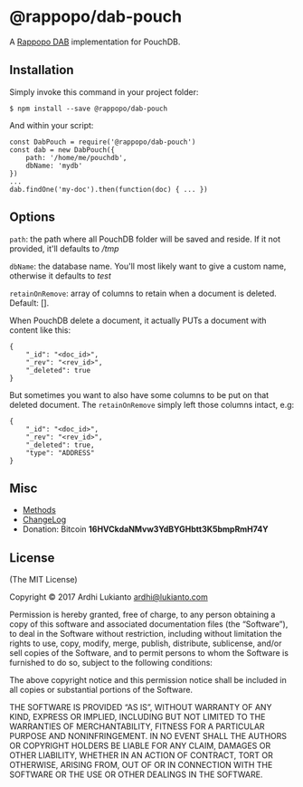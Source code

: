 # @rappopo/dab-pouch

A [Rappopo DAB](https://github.com/rappopo/dab) implementation for PouchDB.

## Installation

Simply invoke this command in your project folder:

	$ npm install --save @rappopo/dab-pouch

And within your script:

	const DabPouch = require('@rappopo/dab-pouch')
	const dab = new DabPouch({
		path: '/home/me/pouchdb',
		dbName: 'mydb'
	})
	...
	dab.findOne('my-doc').then(function(doc) { ... })

## Options

`path`: the path where all PouchDB folder will be saved and reside. If it not provided, it'll defaults to */tmp*

`dbName`: the database name. You'll most likely want to give a custom name, otherwise it defaults to *test*

`retainOnRemove`: array of columns to retain when a document is deleted. Default: []. 

When PouchDB delete a document, it actually PUTs a document with content like this:

	{
		"_id": "<doc_id>",
		"_rev": "<rev_id>",
		"_deleted": true
	}

But sometimes you want to also have some columns to be put on that deleted document. The `retainOnRemove` simply left those columns intact, e.g:

	{
		"_id": "<doc_id>",
		"_rev": "<rev_id>",		
		"_deleted": true,
		"type": "ADDRESS"
	}

## Misc

* [Methods](https://github.com/rappopo/dab)
* [ChangeLog](CHANGELOG.md)
* Donation: Bitcoin **16HVCkdaNMvw3YdBYGHbtt3K5bmpRmH74Y**

## License

(The MIT License)

Copyright © 2017 Ardhi Lukianto <ardhi@lukianto.com>

Permission is hereby granted, free of charge, to any person obtaining a copy of this software and associated documentation files (the “Software”), to deal in the Software without restriction, including without limitation the rights to use, copy, modify, merge, publish, distribute, sublicense, and/or sell copies of the Software, and to permit persons to whom the Software is furnished to do so, subject to the following conditions:

The above copyright notice and this permission notice shall be included in all copies or substantial portions of the Software.

THE SOFTWARE IS PROVIDED “AS IS”, WITHOUT WARRANTY OF ANY KIND, EXPRESS OR IMPLIED, INCLUDING BUT NOT LIMITED TO THE WARRANTIES OF MERCHANTABILITY, FITNESS FOR A PARTICULAR PURPOSE AND NONINFRINGEMENT. IN NO EVENT SHALL THE AUTHORS OR COPYRIGHT HOLDERS BE LIABLE FOR ANY CLAIM, DAMAGES OR OTHER LIABILITY, WHETHER IN AN ACTION OF CONTRACT, TORT OR OTHERWISE, ARISING FROM, OUT OF OR IN CONNECTION WITH THE SOFTWARE OR THE USE OR OTHER DEALINGS IN THE SOFTWARE.
